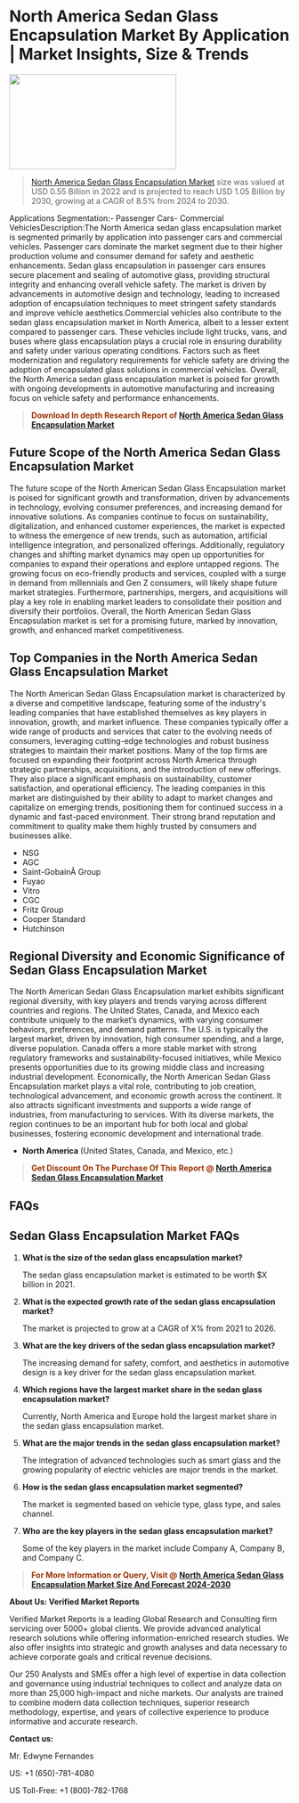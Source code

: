<p><h1>North America Sedan Glass Encapsulation Market By Application | Market Insights, Size & Trends</h1><p><img class="aligncenter size-medium wp-image-105565" src="https://ffe5etoiles.com/wp-content/uploads/2025/01/MST7-300x171.png" alt="" width="300" height="171" /></p><blockquote><p><a href="https://www.verifiedmarketreports.com/download-sample/?rid=55630&utm_source=Github-NA&utm_medium=384" target="_blank">North America Sedan Glass Encapsulation Market</a> size was valued at USD 0.55 Billion in 2022 and is projected to reach USD 1.05 Billion by 2030, growing at a CAGR of 8.5% from 2024 to 2030.</p></blockquote>Applications Segmentation:- Passenger Cars- Commercial VehiclesDescription:The North America sedan glass encapsulation market is segmented primarily by application into passenger cars and commercial vehicles. Passenger cars dominate the market segment due to their higher production volume and consumer demand for safety and aesthetic enhancements. Sedan glass encapsulation in passenger cars ensures secure placement and sealing of automotive glass, providing structural integrity and enhancing overall vehicle safety. The market is driven by advancements in automotive design and technology, leading to increased adoption of encapsulation techniques to meet stringent safety standards and improve vehicle aesthetics.Commercial vehicles also contribute to the sedan glass encapsulation market in North America, albeit to a lesser extent compared to passenger cars. These vehicles include light trucks, vans, and buses where glass encapsulation plays a crucial role in ensuring durability and safety under various operating conditions. Factors such as fleet modernization and regulatory requirements for vehicle safety are driving the adoption of encapsulated glass solutions in commercial vehicles. Overall, the North America sedan glass encapsulation market is poised for growth with ongoing developments in automotive manufacturing and increasing focus on vehicle safety and performance enhancements.</p><blockquote><p><span style="color: #993300;"><strong>Download In depth Research Report of <a href="https://www.verifiedmarketreports.com/download-sample/?rid=55630&utm_source=Github-NA&utm_medium=384">North America Sedan Glass Encapsulation Market</a></strong></span></p></blockquote><h2>Future Scope of the North America Sedan Glass Encapsulation Market</h2><p>The future scope of the North American Sedan Glass Encapsulation market is poised for significant growth and transformation, driven by advancements in technology, evolving consumer preferences, and increasing demand for innovative solutions. As companies continue to focus on sustainability, digitalization, and enhanced customer experiences, the market is expected to witness the emergence of new trends, such as automation, artificial intelligence integration, and personalized offerings. Additionally, regulatory changes and shifting market dynamics may open up opportunities for companies to expand their operations and explore untapped regions. The growing focus on eco-friendly products and services, coupled with a surge in demand from millennials and Gen Z consumers, will likely shape future market strategies. Furthermore, partnerships, mergers, and acquisitions will play a key role in enabling market leaders to consolidate their position and diversify their portfolios. Overall, the North American Sedan Glass Encapsulation market is set for a promising future, marked by innovation, growth, and enhanced market competitiveness.</p><h2>Top Companies in the North America Sedan Glass Encapsulation Market</h2><p>The North American Sedan Glass Encapsulation market is characterized by a diverse and competitive landscape, featuring some of the industry's leading companies that have established themselves as key players in innovation, growth, and market influence. These companies typically offer a wide range of products and services that cater to the evolving needs of consumers, leveraging cutting-edge technologies and robust business strategies to maintain their market positions. Many of the top firms are focused on expanding their footprint across North America through strategic partnerships, acquisitions, and the introduction of new offerings. They also place a significant emphasis on sustainability, customer satisfaction, and operational efficiency. The leading companies in this market are distinguished by their ability to adapt to market changes and capitalize on emerging trends, positioning them for continued success in a dynamic and fast-paced environment. Their strong brand reputation and commitment to quality make them highly trusted by consumers and businesses alike.</p><p><ul><li>NSG </li><li> AGC </li><li> Saint-GobainÂ Group </li><li> Fuyao </li><li> Vitro </li><li> CGC </li><li> Fritz Group </li><li> Cooper Standard </li><li> Hutchinson</li></ul></p><h2>Regional Diversity and Economic Significance of Sedan Glass Encapsulation Market</h2><p>The North American Sedan Glass Encapsulation market exhibits significant regional diversity, with key players and trends varying across different countries and regions. The United States, Canada, and Mexico each contribute uniquely to the market’s dynamics, with varying consumer behaviors, preferences, and demand patterns. The U.S. is typically the largest market, driven by innovation, high consumer spending, and a large, diverse population. Canada offers a more stable market with strong regulatory frameworks and sustainability-focused initiatives, while Mexico presents opportunities due to its growing middle class and increasing industrial development. Economically, the North American Sedan Glass Encapsulation market plays a vital role, contributing to job creation, technological advancement, and economic growth across the continent. It also attracts significant investments and supports a wide range of industries, from manufacturing to services. With its diverse markets, the region continues to be an important hub for both local and global businesses, fostering economic development and international trade.</p><ul> <li><strong>North America</strong> (United States, Canada, and Mexico, etc.)</li></ul><blockquote><p><span style="color: #993300;"><strong>Get Discount On The Purchase Of This Report @ <a href="https://www.verifiedmarketreports.com/ask-for-discount/?rid=55630&utm_source=Github-NA&utm_medium=384">North America Sedan Glass Encapsulation Market</a></strong></span></p></blockquote><h2>FAQs</h2><p><h2>Sedan Glass Encapsulation Market FAQs</h1><ol> <li> <strong>What is the size of the sedan glass encapsulation market?</div><div></strong> <p>The sedan glass encapsulation market is estimated to be worth $X billion in 2021.</p> </li> <li> <strong>What is the expected growth rate of the sedan glass encapsulation market?</div><div></strong> <p>The market is projected to grow at a CAGR of X% from 2021 to 2026.</p> </li> <li> <strong>What are the key drivers of the sedan glass encapsulation market?</div><div></strong> <p>The increasing demand for safety, comfort, and aesthetics in automotive design is a key driver for the sedan glass encapsulation market.</p> </li> <li> <strong>Which regions have the largest market share in the sedan glass encapsulation market?</div><div></strong> <p>Currently, North America and Europe hold the largest market share in the sedan glass encapsulation market.</p> </li> <li> <strong>What are the major trends in the sedan glass encapsulation market?</div><div></strong> <p>The integration of advanced technologies such as smart glass and the growing popularity of electric vehicles are major trends in the market.</p> </li> <li> <strong>How is the sedan glass encapsulation market segmented?</div><div></strong> <p>The market is segmented based on vehicle type, glass type, and sales channel.</p> </li> <li> <strong>Who are the key players in the sedan glass encapsulation market?</div><div></strong> <p>Some of the key players in the market include Company A, Company B, and Company C.</p> </li></ol></body></html></p><blockquote><p><span style="color: #993300;"><strong>For More Information or Query, Visit @ <a href="https://www.verifiedmarketreports.com/product/global-sedan-glass-encapsulation-market-2019-by-manufacturers-regions-type-and-application-forecast-to-2024/">North America Sedan Glass Encapsulation Market Size And Forecast 2024-2030</a></strong></span></p></blockquote><p><strong>About Us: Verified Market Reports</strong></p><p>Verified Market Reports is a leading Global Research and Consulting firm servicing over 5000+ global clients. We provide advanced analytical research solutions while offering information-enriched research studies. We also offer insights into strategic and growth analyses and data necessary to achieve corporate goals and critical revenue decisions.</p><p>Our 250 Analysts and SMEs offer a high level of expertise in data collection and governance using industrial techniques to collect and analyze data on more than 25,000 high-impact and niche markets. Our analysts are trained to combine modern data collection techniques, superior research methodology, expertise, and years of collective experience to produce informative and accurate research.</p><p><strong>Contact us:</strong></p><p>Mr. Edwyne Fernandes</p><p>US: +1 (650)-781-4080</p><p>US Toll-Free: +1 (800)-782-1768</p>
